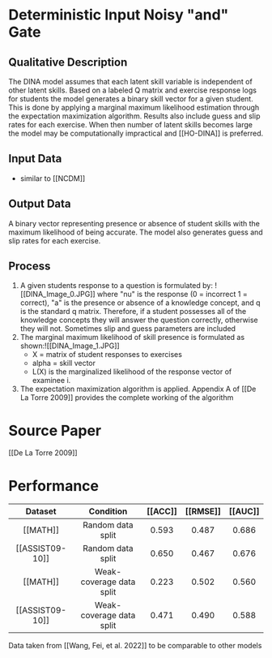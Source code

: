 # Deterministic Input Noisy "and" Gate
## Qualitative Description
The DINA model assumes that each latent skill variable is independent of other latent skills. Based on a labeled Q matrix and exercise response logs for students the model generates a binary skill vector for a given student. This is done by applying a marginal maximum likelihood estimation through the expectation maximization algorithm. Results also include guess and slip rates for each exercise. When then number of latent skills becomes large the model may be computationally impractical and [[HO-DINA]] is preferred.
## Input Data
- similar to [[NCDM]]
## Output Data
A binary vector representing presence or absence of student skills with the maximum likelihood of being accurate. The model also generates guess and slip rates for each exercise. 
## Process
1. A given students response to a question is formulated by: 
![[DINA_Image_0.JPG]]
	where "nu" is the response (0 = incorrect 1 = correct), "a" is the presence or absence of a knowledge concept, and q is the standard q matrix. Therefore, if a student possesses all of the knowledge concepts they will answer the question correctly, otherwise they will not. Sometimes slip and guess parameters are included
1. The marginal maximum likelihood of skill presence is formulated as shown:![[DINA_Image_1.JPG]]
	- X = matrix of student responses to exercises
	- alpha = skill vector
	- L(X) is the marginalized likelihood of the response vector of examinee i.
2. The expectation maximization algorithm is applied. Appendix A of [[De La Torre 2009]] provides the complete working of the algorithm

# Source Paper
[[De La Torre 2009]]

# Performance
|     Dataset     |        Condition         | [[ACC]] | [[RMSE]] | [[AUC]] |
| :-------------: | :----------------------: | :-----: | :------: | :-----: |
|    [[MATH]]     |    Random data split     |  0.593  |  0.487   |  0.686  |
| [[ASSIST09-10]] |    Random data split     |  0.650  |  0.467   |  0.676  |
|    [[MATH]]     | Weak-coverage data split |  0.223  |  0.502   |  0.560  |
| [[ASSIST09-10]] | Weak-coverage data split |  0.471  |  0.490   |  0.588  |
Data taken from [[Wang, Fei, et al. 2022]] to be comparable to other models